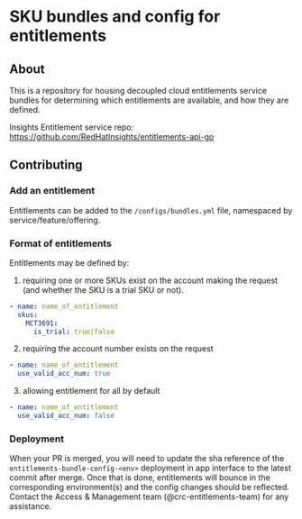 # SKU bundles and config for entitlements

## About

This is a repository for housing decoupled cloud entitlements service bundles
for determining which entitlements are available, and how they are defined.

Insights Entitlement service repo: https://github.com/RedHatInsights/entitlements-api-go

## Contributing

### Add an entitlement

Entitlements can be added to the `/configs/bundles.yml` file, namespaced by
service/feature/offering.

### Format of entitlements

Entitlements may be defined by:

1. requiring one or more SKUs exist on the account making the request (and whether the SKU is a trial SKU or not).
```yaml
- name: name_of_entitlement
  skus:
    MCT3691:
      is_trial: true|false
```

2. requiring the account number exists on the request
```yaml
- name: name_of_entitlement
  use_valid_acc_num: true
```

3. allowing entitlement for all by default
```yaml
- name: name_of_entitlement
  use_valid_acc_num: false
```

### Deployment

When your PR is merged, you will need to update the sha reference of the `entitlements-bundle-config-<env>` deployment in app interface to the latest commit after merge.
Once that is done, entitlements will bounce in the corresponding environment(s) and the config changes should be reflected.
Contact the Access & Management team (@crc-entitlements-team) for any assistance.
